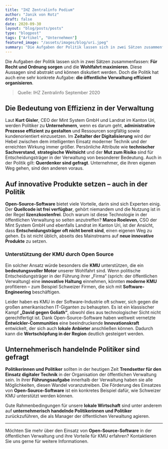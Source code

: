 ```yaml
---
title: "IHZ Zentralinfo Podium"
author: "Janik von Rotz"
draft: false
date: 2020-09-30
layout: "blog/posts/posts"
type: "blogpost"
tags: ["Artikel", "Unternehmen"]
featured_image: "/assets/images/blog/uri.jpeg"
summary: "Die Aufgaben der Politik lassen sich in zwei Sätzen zusammenfassen: Für Recht und Ordnung sorgen. Die Wohlfahrt maximieren. Über diese Aussagen lässt sich diskutieren. Sie sind ziemlich abstrakt. Die ..."
---
```


Die Aufgaben der Politik lassen sich in zwei Sätzen zusammenfassen: **Für Recht und Ordnung sorgen** und die **Wohlfahrt maximieren**. Diese Aussagen sind abstrakt und können diskutiert werden. Doch die Politik hat auch eine sehr konkrete Aufgabe: **die öffentliche Verwaltung effizient organisieren**.

> Quelle: IHZ Zentralinfo September 2020

## Die Bedeutung von Effizienz in der Verwaltung

Laut **Kurt Gisler**, CEO der Mint System GmbH und Landrat im Kanton Uri, werden Politiker zu **Unternehmern**, wenn es darum geht, **administrative Prozesse effizient zu gestalten** und Ressourcen sorgfältig sowie kundenorientiert einzusetzen. Im **Zeitalter der Digitalisierung** wird der Hebel zwischen dem intelligenten Einsatz moderner Technik und der erreichten Wirkung immer größer. Persönliche Attribute wie **technischer Sachverstand**, **strategische Weitsicht** und der **Mut zum Risiko** sind für Entscheidungsträger in der Verwaltung von besonderer Bedeutung. Auch in der Politik gilt: **Querdenker sind gefragt**. Unternehmer, die ihren eigenen Weg gehen, sind den anderen voraus.

## Auf innovative Produkte setzen – auch in der Politik

**Open-Source-Software** bietet viele Vorteile, darin sind sich Experten einig. Der **Quellcode ist frei verfügbar**, gehört niemandem und die Nutzung ist in der Regel **lizenzkostenfrei**. Doch warum ist diese Technologie in der öffentlichen Verwaltung so selten anzutreffen? **Marco Roeleven**, CSO der Mint System GmbH und ebenfalls Landrat im Kanton Uri, ist der Ansicht, dass **Entscheidungsträger oft nicht bereit sind**, einen eigenen Weg zu gehen. Es ist nicht üblich, abseits des Mainstreams auf **neue innovative Produkte** zu setzen.

### Unterstützung der KMU durch Open Source

Ein solcher Ansatz würde besonders die **KMU** unterstützen, die ein **bedeutungsvoller Motor** unserer Wohlfahrt sind. Wenn politische Entscheidungsträger in der Führung ihrer „Firma“ (sprich: der öffentlichen Verwaltung) eine **innovative Haltung** einnehmen, könnten **moderne KMU** profitieren – zum Beispiel Schweizer Firmen, die sich mit **Software-Engineering** beschäftigen.

Leider haben es KMU in der Software-Industrie oft schwer, sich gegen die großen amerikanischen IT-Giganten zu behaupten. Es ist ein klassischer Kampf **„David gegen Goliath“**, obwohl dies aus technologischer Sicht nicht gerechtfertigt ist. Dank Open-Source-Software haben weltweit vernetzte **Entwickler-Communities** eine beeindruckende **Innovationskraft** entwickelt, der sich auch **lokale Anbieter** anschließen können. Dadurch kann die **Wertschöpfung in der Region** deutlich gesteigert werden.

## Unternehmerisch handelnde Politiker sind gefragt

**Politikerinnen und Politiker** sollten in der heutigen Zeit **Trendsetter für den Einsatz digitaler Technik** in der Organisation der öffentlichen Verwaltung sein. In ihrer **Führungsaufgabe** innerhalb der Verwaltung haben sie alle Möglichkeiten, diesen Wandel voranzutreiben. Die Förderung des Einsatzes von **Open-Source-Software** ist ein konkretes Beispiel dafür, wie Schweizer KMU unterstützt werden können. 

Gute Rahmenbedingungen für unsere **lokale Wirtschaft** sind unter anderem auf **unternehmerisch handelnde Politikerinnen und Politiker** zurückzuführen, die als Manager der öffentlichen Verwaltung agieren.

---

Möchten Sie mehr über den Einsatz von **Open-Source-Software** in der öffentlichen Verwaltung und ihre Vorteile für KMU erfahren? Kontaktieren Sie uns gerne für weitere Informationen.



